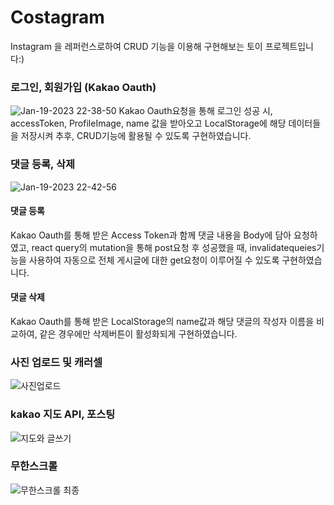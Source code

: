 # Costagram

Instagram 을 레퍼런스로하여 CRUD 기능을 이용해 구현해보는 토이 프로젝트입니다:)

### 로그인, 회원가입 (Kakao Oauth)

![Jan-19-2023 22-38-50](https://user-images.githubusercontent.com/106587166/213458510-c2796225-4514-4947-ac9a-2b20fde9e8f6.gif)
Kakao Oauth요청을 통해 로그인 성공 시, accessToken, ProfileImage, name 값을 받아오고 LocalStorage에 해당 데이터들을 저장시켜 추후, CRUD기능에 활용될 수 있도록 구현하였습니다.

### 댓글 등록, 삭제

![Jan-19-2023 22-42-56](https://user-images.githubusercontent.com/106587166/213458536-c15be164-2043-4cd0-a65c-c84abdb49de6.gif)

#### 댓글 등록

Kakao Oauth를 통해 받은 Access Token과 함께 댓글 내용을 Body에 담아 요청하였고, react query의 mutation을 통해 post요청 후 성공했을 때, invalidatequeies기능을 사용하여 자동으로 전체 게시글에 대한 get요청이 이루어질 수 있도록 구현하였습니다.

#### 댓글 삭제

Kakao Oauth를 통해 받은 LocalStorage의 name값과 해당 댓글의 작성자 이름을 비교하여, 같은 경우에만 삭제버튼이 활성화되게 구현하였습니다.

### 사진 업로드 및 캐러셀

![사진업로드](https://user-images.githubusercontent.com/103915161/218027772-c5f9d521-2866-4a33-9c42-a38c60a0b974.gif)

### kakao 지도 API, 포스팅

![지도와 글쓰기](https://user-images.githubusercontent.com/103915161/218027787-77007cbf-0cfd-4128-af84-2238cc721823.gif)

### 무한스크롤

![무한스크롤 최종](https://user-images.githubusercontent.com/99955022/218416581-3ecb6838-747f-4c4c-91c8-452b281baaf3.gif)
